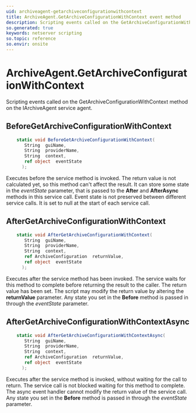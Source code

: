 ```yaml
---
uid: archiveagent-getarchiveconfigurationwithcontext
title: ArchiveAgent.GetArchiveConfigurationWithContext event method
description: Scripting events called on the GetArchiveConfigurationWithContext method on the ArchiveAgent service agent.
so.generated: true
keywords: netserver scripting
so.topic: reference
so.envir: onsite
---
```

# ArchiveAgent.GetArchiveConfigurationWithContext

Scripting events called on the <see cref='M:IArchiveAgent.GetArchiveConfigurationWithContext'>GetArchiveConfigurationWithContext</see> method on the <see cref='IArchiveAgent'>IArchiveAgent</see>  service agent.

## BeforeGetArchiveConfigurationWithContext
```cs
    static void BeforeGetArchiveConfigurationWithContext(
       String  guiName,
       String  providerName,
       String  context,
       ref object  eventState
      );
```
Executes before the service method is invoked.
The return value is not calculated yet, so this method can't affect the result.
It can store some state in the *eventState* parameter, that is passed to the **After** and **AfterAsync** methods in this service call.
Event state is not preserved between different service calls. It is set to null at the start of each service call.
## AfterGetArchiveConfigurationWithContext
```cs
    static void AfterGetArchiveConfigurationWithContext(
       String  guiName,
       String  providerName,
       String  context,
       ref ArchiveConfiguration  returnValue,
       ref object  eventState
      );
```
Executes after the service method has been invoked. The service waits for this method to complete before returning the result to the caller.
The return value has been set. The script may modify the return value by altering the **returnValue** parameter.
Any state you set in the **Before** method is passed in through the *eventState* parameter.
## AfterGetArchiveConfigurationWithContextAsync
```cs
    static void AfterGetArchiveConfigurationWithContextAsync(
       String  guiName,
       String  providerName,
       String  context,
       ref ArchiveConfiguration  returnValue,
       ref object  eventState
      );
```
Executes after the service method is invoked, without waiting for the call to return.
The service call is not blocked waiting for this method to complete.
The async event handler cannot modify the return value of the service call.
Any state you set in the **Before** method is passed in through the *eventState* parameter.

